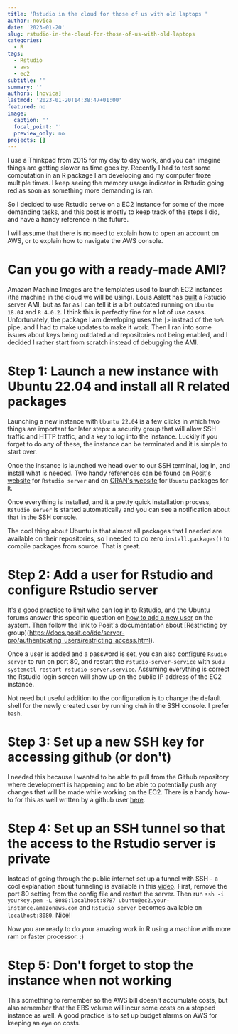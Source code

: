 ```yaml
---
title: 'Rstudio in the cloud for those of us with old laptops '
author: novica
date: '2023-01-20'
slug: rstudio-in-the-cloud-for-those-of-us-with-old-laptops
categories:
  - R
tags:
  - Rstudio
  - aws
  - ec2
subtitle: ''
summary: ''
authors: [novica]
lastmod: '2023-01-20T14:38:47+01:00'
featured: no
image:
  caption: ''
  focal_point: ''
  preview_only: no
projects: []
---
```



I use a Thinkpad from 2015 for my day to day work, and you can imagine things are getting slower as time goes by. Recently I had to test some computation in an R package I am developing and my computer froze multiple times. I keep seeing the memory usage indicator in Rstudio going red as soon as something more demanding is ran. 

So I decided to use Rstudio serve on a EC2 instance for some of the more demanding tasks, and this post is mostly to keep track of the steps I did, and have a handy reference in the future. 

I will assume that there is no need to explain how to open an account on AWS, or to explain how to navigate the AWS console. 

# Can you go with a ready-made AMI?

Amazon Machine Images are the templates used to launch EC2 instances (the machine in the cloud we will be using). Louis Aslett has [built](https://www.louisaslett.com/RStudio_AMI/) a Rstudio server AMI, but as far as I can tell it is a bit outdated running on `Ubuntu 18.04` and `R 4.0.2`. I think this is perfectly fine for a lot of use cases. Unfortunately, the package I am developing uses the `|>` instead of the `%>%` pipe, and I had to make updates to make it work. Then I ran into some issues about keys being outdated and repositories not being enabled, and I decided I rather start from scratch instead of debugging the AMI.


# Step 1: Launch a new instance with Ubuntu 22.04 and install all R related packages

Launching a new instance with `Ubuntu 22.04` is a few clicks in which two things are important for later steps: a security group that will allow SSH traffic and HTTP traffic, and a key to log into the instance. Luckily if you forget to do any of these, the instance can be terminated and it is simple to start over.

Once the instance is launched we head over to our SSH terminal, log in, and install what is needed. Two handy references can be found on [Posit's website](https://posit.co/download/rstudio-server/) for `Rstudio server` and on [CRAN's website](https://cran.rstudio.com/bin/linux/ubuntu/) for `Ubuntu` packages for `R`.

Once everything is installed, and it a pretty quick installation process, `Rstudio server` is started automatically and you can see a notification about that in the SSH console.

The cool thing about Ubuntu is that almost all packages that I needed are available on their repositories, so I needed to do zero `install.packages()`  to compile packages from source. That is great.

# Step 2: Add a user for Rstudio and configure Rstudio server

It's a good practice to limit who can log in to Rstudio, and the Ubuntu forums answer this specific question on [how to add a new user](https://askubuntu.com/questions/838443/create-a-username-and-password-in-rstudio-server) on the system. Then follow the link to Posit's documentation about [Restricting by group)(https://docs.posit.co/ide/server-pro/authenticating_users/restricting_access.html).

Once a user is added and a password is set, you can also [configure](https://support.posit.co/hc/en-us/articles/200552316-Configuring-RStudio-Workbench-RStudio-Server) `Rsudio server` to run on port 80, and restart the `rstudio-server-service` with `sudu systemctl restart rstudio-server.service`. Assuming everything is correct the Rstudio login screen will show up on the public IP address of the EC2 instance.

Not need but useful addition to the configuration is to change the default shell for the newly created user by running  `chsh` in the SSH console. I prefer `bash`.

# Step 3: Set up a new SSH key for accessing github (or don't)

I needed this because I wanted to be able to pull from the Github repository where development is happening and to be able to potentially push any changes that will be made while working on the EC2. There is a handy how-to for this as well written by a github user [here](https://gist.github.com/aprilmintacpineda/f101bf5fd34f1e6664497cf4b9b9345f).

# Step 4: Set up an SSH tunnel so that the access to the Rstudio server is private

Instead of going through the public internet set up a tunnel with SSH - a cool explanation about tunneling is available in this [video](https://www.youtube.com/watch?v=AtuAdk4MwWw). First, remove the port 80 setting from the config file and restart the server. Then run `ssh -i yourkey.pem -L 8080:localhost:8787 ubuntu@ec2.your-instance.amazonaws.com` and `Rstudio server` becomes available on `localhost:8080`. Nice!

Now you are ready to do your amazing work in R using a machine with more ram or faster processor. :)

# Step 5: Don't forget to stop the instance when not working

This something to remember so the AWS bill doesn't accumulate costs, but also remember that the EBS volume will incur some costs on a stopped instance as well. A good practice is to set up budget alarms on AWS for keeping an eye on costs. 